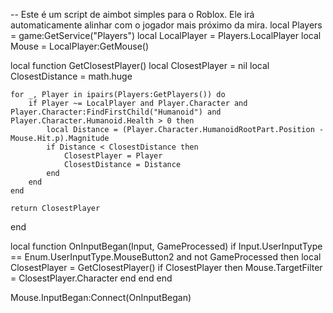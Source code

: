 -- Este é um script de aimbot simples para o Roblox. Ele irá automaticamente alinhar com o jogador mais próximo da mira.
local Players = game:GetService("Players")
local LocalPlayer = Players.LocalPlayer
local Mouse = LocalPlayer:GetMouse()

local function GetClosestPlayer()
    local ClosestPlayer = nil
    local ClosestDistance = math.huge

    for _, Player in ipairs(Players:GetPlayers()) do
        if Player ~= LocalPlayer and Player.Character and Player.Character:FindFirstChild("Humanoid") and Player.Character.Humanoid.Health > 0 then
            local Distance = (Player.Character.HumanoidRootPart.Position - Mouse.Hit.p).Magnitude
            if Distance < ClosestDistance then
                ClosestPlayer = Player
                ClosestDistance = Distance
            end
        end
    end

    return ClosestPlayer
end

local function OnInputBegan(Input, GameProcessed)
    if Input.UserInputType == Enum.UserInputType.MouseButton2 and not GameProcessed then
        local ClosestPlayer = GetClosestPlayer()
        if ClosestPlayer then
            Mouse.TargetFilter = ClosestPlayer.Character
        end
    end
end

Mouse.InputBegan:Connect(OnInputBegan)
